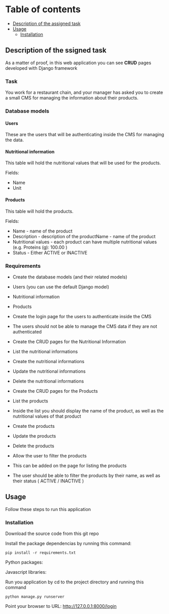Table of contents
=================

   * [Description of the assigned task](#description-of-the-assigned-task)
   * [Usage](#usage)
      * [Installation](installation)

## Description of the ssigned task   
   
As a matter of proof, in this web application you can see <b>CRUD</b> pages developed with Django framework

### Task

You work for a restaurant chain, and your manager has asked you to create a small CMS for managing the information about their products.

### Database models

#### Users

These are the users that will be authenticating inside the CMS for managing the data.

#### Nutritional information

This table will hold the nutritional values that will be used for the products.

Fields:

*   Name
*   Unit

#### Products

This table will hold the products.

Fields:

*   Name - name of the product
*   Description - description of the productName - name of the product
*   Nutritional values - each product can have multiple nutritional values (e.g. Proteins (g): 100.00 )
*   Status - Either ACTIVE or INACTIVE

### Requirements

*  Create the database models (and their related models)

  * Users (you can use the default Django model)
  * Nutritional information
  * Products

*  Create the login page for the users to authenticate inside the CMS
*  The users should not be able to manage the CMS data if they are not authenticated
*  Create the CRUD pages for the Nutritional Information

  *  List the nutritional informations 
  *  Create the nutritional informations
  *  Update the nutritional informations
  *  Delete the nutritional informations

*  Create the CRUD pages for the Products

  *  List the products
  *  Inside the list you should display the name of the product, as well as the nutritional values of that product
  *  Create the products
  *  Update the products
  *  Delete the products

*  Allow the user to filter the products

  *  This can be added on the page for listing the products
  *  The user should be able to filter the products by their name, as well as their status ( ACTIVE / INACTIVE )
  
## Usage 

Follow these steps to run this application

### Installation

Download the source code from this git repo

Install the package dependencias by running this command:

```
pip install -r requirements.txt
```

Python packages:

Javascript libraries:

Run you application by cd to the project directory and running this command

```
python manage.py runserver  
```

Point your browser to URL: http://127.0.0.1:8000/login